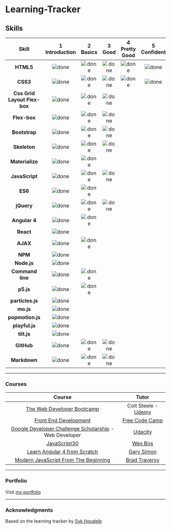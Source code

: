 # Learning-Tracker

## Skills

[done]: https://user-images.githubusercontent.com/29199184/32275438-8385f5c0-bf0b-11e7-9406-42265f71e2bd.png

|Skill| 1<br>Introduction | 2<br>Basics | 3<br>Good | 4<br>Pretty Good | 5<br>Confident | 6<br>Awesome |
|:--------:|:---:|:---:|:---:|:---:|:---:|:---:|
|**HTML5**| ![done][done] | ![done][done] | ![done][done] | ![done][done] |![done][done] | |
|**CSS3**| ![done][done] | ![done][done] | ![done][done] | ![done][done] |![done][done] | |
|**Css Grid Layout Flex-box**| ![done][done] | ![done][done] | ![done][done] |  |  | |
|**Flex-box**| ![done][done] | ![done][done] | ![done][done] |  |  | |
|**Bootstrap**| ![done][done] | ![done][done] | ![done][done] |  |  | |
|**Skeleton**| ![done][done] | ![done][done] | ![done][done] |  |  | |
|**Materialize**| ![done][done] | ![done][done] |  |  |  | |
|**JavaScript**| ![done][done] | ![done][done] | ![done][done] |  |  | |
|**ES6**| ![done][done] | ![done][done] |  |  |  | |
|**jQuery**| ![done][done] | ![done][done] | ![done][done] |  |  | |
|**Angular 4**| ![done][done] | ![done][done] |  |  |  | |
|**React**| ![done][done] |  |  |  |  |  |
|**AJAX**| ![done][done] | ![done][done] |  |  |  |  |
|**NPM**| ![done][done] |  |  |  |  | |
|**Node.js**| ![done][done] | |  |  |  | |
|**Command line**| ![done][done] | ![done][done] |  |  |  | |
|**p5.js**| ![done][done] | ![done][done] |  |  |  | |
|**particles.js**| ![done][done] |  |  |  |  |  |
|**mo.js**| ![done][done] |  |  |  |  |  |
|**popmotion.js**| ![done][done] |  |  |  |  |  |
|**playful.js**| ![done][done] |  |  |  |  |  |
|**tilt.js**| ![done][done] |  |  |  |  |  |
|**GitHub**| ![done][done] | ![done][done] | ![done][done] |  |  | |
|**Markdown**| ![done][done] | ![done][done] | ![done][done] |  |  | |

---


### Courses

|Course|Tutor|
|:---:|:---:|
|[The Web Developer Bootcamp](https://www.udemy.com/the-web-developer-bootcamp)| Colt Steele - [Udemy](https://www.udemy.com)|
|[Front End Development](https://www.freecodecamp.org/elena-in-code)|[Free Code Camp](https://www.freecodecamp.org)|
|[Google Developer Challenge Scholarship](https://www.udacity.com/google-scholarships) - Web Developer|[Udacity](https://www.udacity.com)|
|[JavaScript30](https://javascript30.com/)|[Wes Bos](https://twitter.com/wesbos)|
|[Learn Angular 4 from Scratch](https://www.udemy.com/learn-angular-from-scratch)|[Gary Simon](https://twitter.com/designcoursecom)|
|[Modern JavaScript From The Beginning](https://www.udemy.com/modern-javascript-from-the-beginning)|[Brad Traversy](https://twitter.com/traversymedia)|


---

### Portfolio
Visit [my portfolio](https://elena-in-code.github.io/Portfolio-ENG/)

---


### Acknowledgments 

Based on the learning tracker by [Syk Houdeib](https://github.com/Syknapse/My-Learning-Tracker) 
